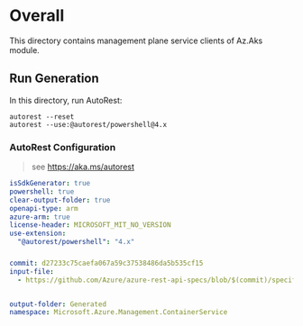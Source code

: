 # Overall
This directory contains management plane service clients of Az.Aks module.

## Run Generation
In this directory, run AutoRest:
```
autorest --reset
autorest --use:@autorest/powershell@4.x
```

### AutoRest Configuration
> see https://aka.ms/autorest
``` yaml
isSdkGenerator: true
powershell: true
clear-output-folder: true
openapi-type: arm
azure-arm: true
license-header: MICROSOFT_MIT_NO_VERSION
use-extension:
  "@autorest/powershell": "4.x"
```

###
``` yaml
commit: d27233c75caefa067a59c37538486da5b535cf15
input-file:
  - https://github.com/Azure/azure-rest-api-specs/blob/$(commit)/specification/containerservice/resource-manager/Microsoft.ContainerService/aks/stable/2023-04-01/managedClusters.json


output-folder: Generated
namespace: Microsoft.Azure.Management.ContainerService
```
